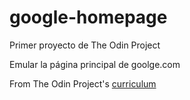 # google-homepage

Primer proyecto de The Odin Project

Emular la página principal de goolge.com

From The Odin Project's [curriculum](http://www.theodinproject.com/courses/web-development-101/lessons/html-css)